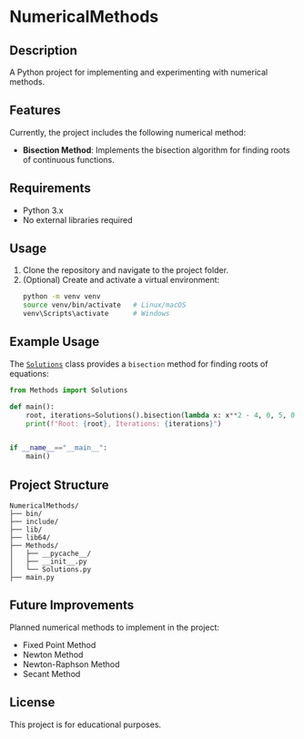 # NumericalMethods

## Description
A Python project for implementing and experimenting with numerical methods.

## Features
Currently, the project includes the following numerical method:

- **Bisection Method**: Implements the bisection algorithm for finding roots of continuous functions.

## Requirements
- Python 3.x
- No external libraries required

## Usage

1. Clone the repository and navigate to the project folder.
2. (Optional) Create and activate a virtual environment:
    ```bash
    python -m venv venv
    source venv/bin/activate   # Linux/macOS
    venv\Scripts\activate      # Windows
    ```

## Example Usage

The [`Solutions`](Methods/Solutions.py#L4) class provides a `bisection` method for finding roots of equations:

```python
from Methods import Solutions

def main():
    root, iterations=Solutions().bisection(lambda x: x**2 - 4, 0, 5, 0.01, 100)
    print(f"Root: {root}, Iterations: {iterations}")


if __name__=="__main__":
    main()
```

## Project Structure
```plaintext
NumericalMethods/
├── bin/
├── include/
├── lib/
├── lib64/
├── Methods/
│   ├── __pycache__/
│   ├── __init__.py
│   └── Solutions.py
├── main.py

```

## Future Improvements
Planned numerical methods to implement in the project:
* Fixed Point Method
* Newton Method
* Newton-Raphson Method
* Secant Method

## License

This project is for educational purposes.